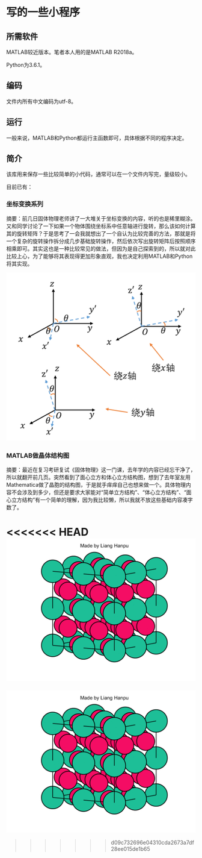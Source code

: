 # 写的一些小程序

## 所需软件

MATLAB较近版本。笔者本人用的是MATLAB R2018a。

Python为3.6.1。

## 编码

文件内所有中文编码为utf-8。

## 运行

一般来说，MATLAB和Python都运行主函数即可，具体根据不同的程序决定。

## 简介

该库用来保存一些比较简单的小代码，通常可以在一个文件内写完，量级较小。

目前已有：

### 坐标变换系列

摘要：前几日固体物理老师讲了一大堆关于坐标变换的内容，听的也是稀里糊涂。又和同学讨论了一下如果一个物体围绕坐标系中任意轴进行旋转，那么该如何计算其的旋转矩阵？于是思考了一会我就想出了一个自认为比较完善的方法，那就是将一个复杂的旋转操作拆分成几步基础旋转操作，然后依次写出旋转矩阵后按照顺序相乘即可。其实这也是一种比较常见的做法，但因为是自己探索到的，所以就对此比较上心，为了能够将其表现得更加形象直观，我也决定利用MATLAB和Python将其实现。

![坐标变换示意图](./坐标变换系列/博客/3.png)

### MATLAB做晶体结构图

摘要：最近在复习考研复试《固体物理》这一门课，去年学的内容已经忘干净了，所以就翻开前几页。突然看到了面心立方和体心立方结构图，想到了去年室友用Mathematica做了晶胞的结构图，于是就手痒痒自己也想来做一个。具体物理内容不会涉及到多少，但还是要求大家能对“简单立方结构”、“体心立方结构”、“面心立方结构”有一个简单的理解，因为我比较懒，所以我就不放这些基础内容凑字数了。

<<<<<<< HEAD
![面心立方-MATLAB跑出来的示意图](./MATLAB做晶体结构图/博客/面心立方.png)
=======
![面心立方-MATLAB跑出来的示意图](./MATLAB做晶体结构图/博客/面心立方.png)
>>>>>>> d09c732696e04310cda2673a7df28ee015de1b65
